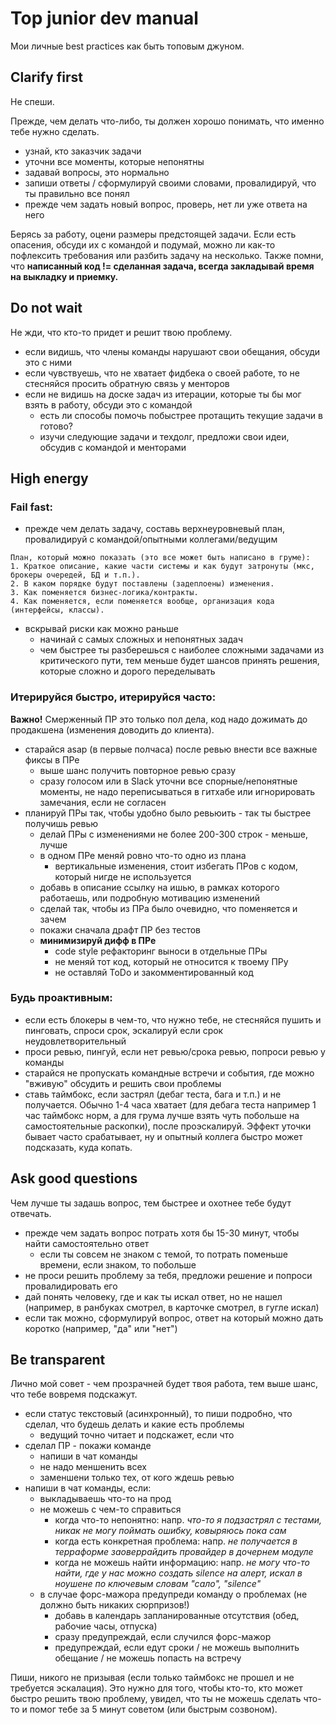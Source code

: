 # Top junior dev manual

Мои личные best practices как быть топовым джуном.

## Clarify first
Не спеши.

Прежде, чем делать что-либо, ты должен хорошо понимать, что именно тебе нужно сделать.

  - узнай, кто заказчик задачи
  - уточни все моменты, которые непонятны
  - задавай вопросы, это нормально
  - запиши ответы / сформулируй своими словами, провалидируй, что ты правильно все понял
  - прежде чем задать новый вопрос, проверь, нет ли уже ответа на него

Берясь за работу, оцени размеры предстоящей задачи. Если есть опасения, обсуди их с командой и подумай, можно ли как-то пофлексить требования или разбить задачу на несколько. Также помни, что **написанный код != сделанная задача, всегда закладывай время на выкладку и приемку.**

## Do not wait
Не жди, что кто-то придет и решит твою проблему.

- если видишь, что члены команды нарушают свои обещания, обсуди это с ними
- если чувствуешь, что не хватает фидбека о своей работе, то не стесняйся просить обратную связь у менторов
- если не видишь на доске задач из итерации, которые ты бы мог взять в работу, обсуди это с командой
  - есть ли способы помочь побыстрее протащить текущие задачи в готово?
  - изучи следующие задачи и техдолг, предложи свои идеи, обсудив с командой и менторами

## High energy

### Fail fast:
  - прежде чем делать задачу, составь верхнеуровневый план, провалидируй с командой/опытными коллегами/ведущим
  ```
  План, который можно показать (это все может быть написано в груме):
  1. Краткое описание, какие части системы и как будут затронуты (мкс, брокеры очередей, БД и т.п.).
  2. В каком порядке будут поставлены (задеплоены) изменения.
  3. Как поменяется бизнес-логика/контракты.
  4. Как поменяется, если поменяется вообще, организация кода (интерфейсы, классы).
  ```
  - вскрывай риски как можно раньше
    - начинай с самых сложных и непонятных задач
    - чем быстрее ты разберешься с наиболее сложными задачами из критического пути, тем меньше будет шансов принять решения, которые сложно и дорого переделывать

### Итерируйся быстро, итерируйся часто:
**Важно!** Смерженный ПР это только пол дела, код надо дожимать до продакшена (изменения доводить до клиента).
  - старайся asap (в первые полчаса) после ревью внести все важные фиксы в ПРе
    - выше шанс получить повторное ревью сразу
    - сразу голосом или в Slack уточни все спорные/непонятные моменты, не надо переписываться в гитхабе или игнорировать замечания, если не согласен
  - планируй ПРы так, чтобы удобно было ревьюить - так ты быстрее получишь ревью
    - делай ПРы с изменениями не более 200-300 строк - меньше, лучше
    - в одном ПРе меняй ровно что-то одно из плана
      - вертикальные изменения, стоит избегать ПРов с кодом, который нигде не используется
    - добавь в описание ссылку на ишью, в рамках которого работаешь, или подробную мотивацию изменений
    - сделай так, чтобы из ПРа было очевидно, что поменяется и зачем
    - покажи сначала драфт ПР без тестов
    - **минимизируй дифф в ПРе**
      - code style рефакторинг выноси в отдельные ПРы
      - не меняй тот код, который не относится к твоему ПРу
      - не оставляй ToDo и закомментированный код

### Будь проактивным:
  - если есть блокеры в чем-то, что нужно тебе, не стесняйся пушить и пинговать, спроси срок, эскалируй если срок неудовлетворительный
  - проси ревью, пингуй, если нет ревью/срока ревью, попроси ревью у команды
  - старайся не пропускать командные встречи и события, где можно "вживую" обсудить и решить свои проблемы
  - ставь таймбокс, если застрял (дебаг теста, бага и т.п.) и не получается. Обычно 1-4 часа хватает (для дебага теста например 1 час таймбокс норм, а для грума лучше взять чуть побольше на самостоятельные раскопки), после проэскалируй. Эффект уточки бывает часто срабатывает, ну и опытный коллега быстро может подсказать, куда копать.

## Ask good questions

Чем лучше ты задашь вопрос, тем быстрее и охотнее тебе будут отвечать.

- прежде чем задать вопрос потрать хотя бы 15-30 минут, чтобы найти самостоятельно ответ
  - если ты совсем не знаком с темой, то потрать поменьше времени, если знаком, то побольше
- не проси решить проблему за тебя, предложи решение и попроси провалидировать его
- дай понять человеку, где и как ты искал ответ, но не нашел (например, в ранбуках смотрел, в карточке смотрел, в гугле искал)
- если так можно, сформулируй вопрос, ответ на который можно дать коротко (например, "да" или "нет")

## Be transparent

Лично мой совет - чем прозрачней будет твоя работа, тем выше шанс, что тебе вовремя подскажут.

- если статус текстовый (асинхронный), то пиши подробно, что сделал, что будешь делать и какие есть проблемы
  - ведущий точно читает и подскажет, если что
- сделал ПР - покажи команде
  - напиши в чат команды
  - не надо меншенить всех
  - заменшени только тех, от кого ждешь ревью
- напиши в чат команды, если:
  - выкладываешь что-то на прод
  - не можешь с чем-то справиться
    - когда что-то непонятно: напр. *что-то я подзастрял с тестами, никак не могу поймать ошибку, ковыряюсь пока сам*
    - когда есть конкретная проблема: напр. *не получается в терраформе заоверрайдить провайдер в дочернем модуле*
    - когда не можешь найти информацию: напр. *не могу что-то найти, где у нас можно создать silence на алерт, искал в ноушене по ключевым словам "сало", "silence"*
  - в случае форс-мажора предупреди команду о проблемах (не должно быть никаких сюрпризов!)
    - добавь в календарь запланированные отсутствия (обед, рабочие часы, отпуска)
    - сразу предупреждай, если случился форс-мажор
    - предупреждай, если едут сроки / не можешь выполнить обещание / не можешь попасть на встречу

Пиши, никого не призывая (если только таймбокс не прошел и не требуется эскалация). Это нужно для того, чтобы кто-то, кто может быстро решить твою проблему, увидел, что ты не можешь сделать что-то и помог тебе за 5 минут советом (или быстрым созвоном).
